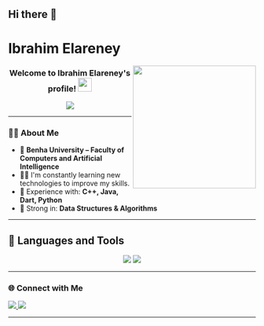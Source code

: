 ## Hi there 👋

<!--
**IbrahimElarene/IbrahimElarene** is a ✨ _special_ ✨ repository because its `README.md` (this file) appears on your GitHub profile.

Here are some ideas to get you started:

- 🔭 I’m currently working on ...
- 🌱 I’m currently learning ...
- 👯 I’m looking to collaborate on ...
- 🤔 I’m looking for help with ...
- 💬 Ask me about ...
- 📫 How to reach me: ...
- 😄 Pronouns: ...
- ⚡ Fun fact: ...
-->
# Ibrahim Elareney
<img width="250" align="right" src="https://c.tenor.com/_DOBjnGspYAAAAAM/code-coding.gif">

<h3 align="center">
  Welcome to Ibrahim Elareney's profile!
  <img src="https://media.giphy.com/media/hvRJCLFzcasrR4ia7z/giphy.gif" width="28">
</h3>

<!-- Typing SVG -->
<p align="center">
  <a href="https://github.com/DenverCoder1/readme-typing-svg">
    <img src="https://readme-typing-svg.herokuapp.com/?lines=Flutter%20Developer;Always%20learning%20new%20things;Mobile%20App%20Development&font=Fira%20Code&center=true&width=500&height=45&color=f75c7e&vCenter=true&size=22">
  </a>
</p> 

---

### 👨‍🎓 About Me
- 🏢 **Benha University – Faculty of Computers and Artificial Intelligence**
- 👨‍💻 I'm constantly learning new technologies to improve my skills.
- 🎯 Experience with: **C++, Java, Dart, Python**
- 🎯 Strong in: **Data Structures & Algorithms**

---

## 🚀 Languages and Tools
<div align="center">
    <img src="https://skillicons.dev/icons?i=flutter,dart,firebase,cpp,java,python" />
    <img src="https://skillicons.dev/icons?i=github,androidstudio,vscode,figma,postman" /><br>
</div>

---

### 🌐 Connect with Me
<a href="https://www.linkedin.com/in/ibrahim-elareney/" target="_blank">
  <img src="https://img.shields.io/badge/-Linked%20In-0077B5?style=for-the-badge&logo=Linkedin&logoColor=white"/>
</a>
<a href="mailto:elareneibrahim@gmail.com">
  <img src="https://img.shields.io/badge/Email-D14836?style=for-the-badge&logo=gmail&logoColor=white"/>
</a>




---


